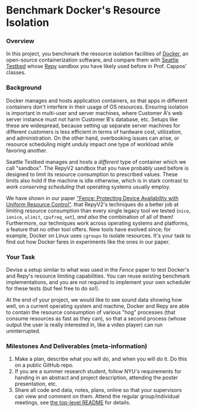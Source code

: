 # Benchmark Docker's Resource Isolation

### Overview
In this project, you benchmark the resource isolation facilities
of [Docker](https://www.docker.com/), an open-source containerization
software, and compare them with
[Seattle Testbed](https://github.com/SeattleTestbed) whose
[Repy](https://github.com/SeattleTestbed/repy_v2/README.md) sandbox
you have likely used before in Prof. Cappos' classes.


### Background
Docker manages and hosts application containers, so that apps in
different containers don't interfere in their usage of OS resources.
Ensuring isolation is important in multi-user and server machines,
where Customer A's web server instance must not harm Customer B's
database, etc. Setups like these are widespread, because setting
up separate server machines for different customers is less efficient
in terms of hardware cost, utilization, and administration. On the
other hand, overbooking issues can arise, or resource scheduling might
unduly impact one type of workload while favoring another.

Seattle Testbed manages and hosts a *different* type of container
which we call "sandbox". The RepyV2 sandbox that you have probably
used before is designed to limit its resource consumption to
prescribed values. These limits also hold if the machine is idle
otherwise, which is in stark contrast to *work conserving scheduling*
that operating systems usually employ.

We have shown in our paper
["Fence: Protecting Device Availability with Uniform Resource Control"](https://ssl.engineering.nyu.edu/papers/li-usenix-fence-2015.pdf).
that RepyV2's techniques do a better job at limiting resource consumption
than every single legacy tool we tested (`nice`, `ionice`, `ulimit`,
`cpufreq_set`), *and also* the combination of all of them! Furthermore,
our techniques work across operating systems and platforms, a feature
that no other tool offers.
New tools have evolved since; for example, Docker on Linux uses `cgroups`
to isolate resources. It's your task to find out how Docker fares in
experiments like the ones in our paper.


### Your Task
Devise a setup similar to what was used in the *Fence* paper to
test Docker's and Repy's resource limiting capabilities. You can
reuse existing benchmark implementations, and you are not required
to implement your own scheduler for these tests (but feel free to do so!).

At the end of your project, we would like to see sound data showing
how well, on a current operating system and machine, Docker and Repy
are able to contain the resource consumption of various "hog"
processes (that consume resources as fast as they can), so that
a second process (whose output the user is really interested in,
like a video player) can run uninterrupted.


### Milestones And Deliverables (meta-information)
1. Make a plan, describe what you will do, and when you will do it.
  Do this on a public GitHub repo.
2. If you are a summer research student, follow NYU's requirements
  for handing in an abstract and project description, attending the
  poster presentation, etc.
3. Share all code and data, notes, plans, online so that your supervisors
  can view and comment on them. Attend the regular group/individual meetings,
  see [the top-level README](README.md) for details.


